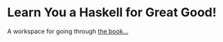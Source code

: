 # Learn You a Haskell for Great Good!

A workspace for going through [the book...](http://learnyouahaskell.com/)
